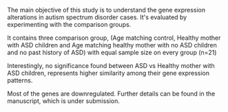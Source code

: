 The main objective of this study is to understand the gene expression alterations in autism spectrum disorder cases. It's evaluated by experimenting with the comparison groups.

It contains three comparison group, (Age matching control, Healthy mother with ASD children and Age matching healthy mother with no ASD children and no past history of ASD) with equal
sample size on every group (n=21)

Interestingly, no significance found between ASD vs Healthy mother with ASD children, represents higher similarity among their gene expression patterns.

Most of the genes are downregulated. Further details can be found in the manuscript, which is under submission.
